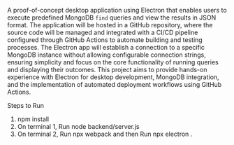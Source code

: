 A proof-of-concept desktop application using Electron that enables users to execute predefined MongoDB `find` queries and view the results in JSON format. The application will be hosted in a GitHub repository, where the source code will be managed and integrated with a CI/CD pipeline configured through GitHub Actions to automate building and testing processes. The Electron app will establish a connection to a specific MongoDB instance without allowing configurable connection strings, ensuring simplicity and focus on the core functionality of running queries and displaying their outcomes. This project aims to provide hands-on experience with Electron for desktop development, MongoDB integration, and the implementation of automated deployment workflows using GitHub Actions.

Steps to Run
1. npm install
2. On terminal 1, Run node backend/server.js   
3. On terminal 2, Run npx webpack  and then Run npx electron .   
